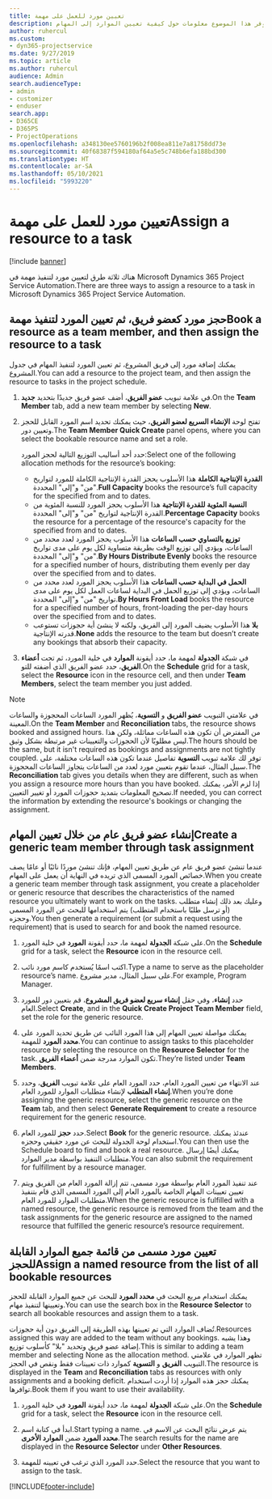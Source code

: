 ```yaml
---
title: تعيين مورد للعمل على مهمة
description: يوفر هذا الموضوع معلومات حول كيفية تعيين الموارد إلى المهام.
author: ruhercul
ms.custom:
- dyn365-projectservice
ms.date: 9/27/2019
ms.topic: article
ms.author: ruhercul
audience: Admin
search.audienceType:
- admin
- customizer
- enduser
search.app:
- D365CE
- D365PS
- ProjectOperations
ms.openlocfilehash: a348130ee5760196b2f008ea811e7a81758dd73e
ms.sourcegitcommit: 40f68387f594180af64a5e5c748b6efa188bd300
ms.translationtype: HT
ms.contentlocale: ar-SA
ms.lasthandoff: 05/10/2021
ms.locfileid: "5993220"
---
```

# <a name="assign-a-resource-to-a-task"></a><span data-ttu-id="ecf41-103">تعيين مورد للعمل على مهمة</span><span class="sxs-lookup"><span data-stu-id="ecf41-103">Assign a resource to a task</span></span>

[!include [banner](../includes/psa-now-project-operations.md)]

<span data-ttu-id="ecf41-104">هناك ثلاثة طرق لتعيين مورد لتنفيذ مهمة في Microsoft Dynamics 365 Project Service Automation.</span><span class="sxs-lookup"><span data-stu-id="ecf41-104">There are three ways to assign a resource to a task in Microsoft Dynamics 365 Project Service Automation.</span></span>

## <a name="book-a-resource-as-a-team-member-and-then-assign-the-resource-to-a-task"></a><span data-ttu-id="ecf41-105">حجز مورد كعضو فريق، ثم تعيين المورد لتنفيذ مهمة</span><span class="sxs-lookup"><span data-stu-id="ecf41-105">Book a resource as a team member, and then assign the resource to a task</span></span>

<span data-ttu-id="ecf41-106">يمكنك إضافة مورد إلى فريق المشروع، ثم تعيين المورد لتنفيذ المهام في جدول المشروع.</span><span class="sxs-lookup"><span data-stu-id="ecf41-106">You can add a resource to the project team, and then assign the resource to tasks in the project schedule.</span></span>

1. <span data-ttu-id="ecf41-107">في علامة تبويب **عضو الفريق**، أضف عضو فريق جديدًا بتحديد **جديد**.</span><span class="sxs-lookup"><span data-stu-id="ecf41-107">On the **Team Member** tab, add a new team member by selecting **New**.</span></span> 

2. <span data-ttu-id="ecf41-108">تفتح لوحة **الإنشاء السريع لعضو الفريق**، حيث يمكنك تحديد اسم المورد القابل للحجز وتعيين دور.</span><span class="sxs-lookup"><span data-stu-id="ecf41-108">The **Team Member Quick Create** panel opens, where you can select the bookable resource name and set a role.</span></span> 

    <span data-ttu-id="ecf41-109">حدد أحد أساليب التوزيع التالية لحجز المورد:</span><span class="sxs-lookup"><span data-stu-id="ecf41-109">Select one of the following allocation methods for the resource’s booking:</span></span>

    - <span data-ttu-id="ecf41-110">**القدرة الإنتاجية الكاملة** هذا الأسلوب يحجز القدرة الإنتاجية الكاملة للمورد لتواريخ "من" و"إلى" المحددة.</span><span class="sxs-lookup"><span data-stu-id="ecf41-110">**Full Capacity** books the resource’s full capacity for the specified from and to dates.</span></span>
    - <span data-ttu-id="ecf41-111">**النسبة المئوية للقدرة الإنتاجية‬** هذا الأسلوب يحجز المورد للنسبة المئوية من القدرة الإنتاجية لتواريخ "من" و"إلى" المحددة.</span><span class="sxs-lookup"><span data-stu-id="ecf41-111">**Percentage Capacity** books the resource for a percentage of the resource's capacity for the specified from and to dates.</span></span>
    - <span data-ttu-id="ecf41-112">**توزيع بالتساوي حسب الساعات‬‬** هذا الأسلوب يحجز المورد لعدد محدد من الساعات، ويؤدي إلى توزيع الوقت بطريقة متساوية لكل يوم على مدى تواريخ "من" و"إلى" المحددة.‬</span><span class="sxs-lookup"><span data-stu-id="ecf41-112">**By Hours Distribute Evenly** books the resource for a specified number of hours, distributing them evenly per day over the specified from and to dates.</span></span>
    - <span data-ttu-id="ecf41-113">**الحمل في البداية حسب الساعات‬** هذا الأسلوب يحجز المورد لعدد محدد من الساعات، ويؤدي إلى توزيع الحمل في البداية لساعات العمل لكل يوم على مدى تواريخ "من" و"إلى" المحددة.‬</span><span class="sxs-lookup"><span data-stu-id="ecf41-113">**By Hours Front Load** books the resource for a specified number of hours, front-loading the per-day hours over the specified from and to dates.</span></span>
    - <span data-ttu-id="ecf41-114">**بلا** هذا الأسلوب يضيف المورد إلى الفريق، ولكنه لا ينشئ أية حجوزات تستوعب قدرته الإنتاجية.</span><span class="sxs-lookup"><span data-stu-id="ecf41-114">**None** adds the resource to the team but doesn’t create any bookings that absorb their capacity.</span></span>

3. <span data-ttu-id="ecf41-115">في شبكة **الجدولة** لمهمة ما، حدد أيقونة **الموارد** في خلية المورد، ثم تحت **أعضاء الفريق**، حدد عضو الفريق الذي أضفته للتو.</span><span class="sxs-lookup"><span data-stu-id="ecf41-115">On the **Schedule** grid for a task, select the **Resource** icon in the resource cell, and then under **Team Members**, select the team member you just added.</span></span> 

> [!NOTE]
> <span data-ttu-id="ecf41-116">في علامتي التبويب **عضو الفريق** و **التسوية**، يُظهر المورد الساعات المحجوزة والساعات المعينة.</span><span class="sxs-lookup"><span data-stu-id="ecf41-116">On the **Team Member** and **Reconciliation** tabs, the resource shows booked and assigned hours.</span></span> <span data-ttu-id="ecf41-117">من المفترض أن تكون هذه الساعات مماثلة، ولكن هذا ليس مطلوبًا لأن الحجوزات والتعيينات غير مرتبطة بشكل وثيق.</span><span class="sxs-lookup"><span data-stu-id="ecf41-117">The hours should be the same, but it isn't required as bookings and assignments are not tightly coupled.</span></span> <span data-ttu-id="ecf41-118">توفر لك علامة تبويب **التسوية** تفاصيل عندما تكون هذه الساعات مختلفة، على سبيل المثال، عندما تقوم بتعيين مورد لعدد من الساعات يتجاوز الساعات المحجوزة.</span><span class="sxs-lookup"><span data-stu-id="ecf41-118">The **Reconciliation** tab gives you details when they are different, such as when you assign a resource more hours than you have booked.</span></span> <span data-ttu-id="ecf41-119">إذا لزم الأمر، يمكنك تصحيح المعلومات بتمديد حجوزات المورد أو تغيير التعيين.</span><span class="sxs-lookup"><span data-stu-id="ecf41-119">If needed, you can correct the information by extending the resource's bookings or changing the assignment.</span></span>

## <a name="create-a-generic-team-member-through-task-assignment"></a><span data-ttu-id="ecf41-120">إنشاء عضو فريق عام من خلال تعيين المهام</span><span class="sxs-lookup"><span data-stu-id="ecf41-120">Create a generic team member through task assignment</span></span>

<span data-ttu-id="ecf41-121">عندما تنشئ عضو فريق عام عن طريق تعيين المهام، فإنك تنشئ موردًا نائبًا أو عامًا يصف خصائص المورد المسمى الذي تريده في النهاية أن يعمل على المهام.</span><span class="sxs-lookup"><span data-stu-id="ecf41-121">When you create a generic team member through task assignment, you create a placeholder or generic resource that describes the characteristics of the named resource you ultimately want to work on the tasks.</span></span> <span data-ttu-id="ecf41-122">وعليك بعد ذلك إنشاء متطلب (أو ترسل طلبًا باستخدام المتطلب) يتم استخدامها للبحث عن المورد المسمى وحجزه.</span><span class="sxs-lookup"><span data-stu-id="ecf41-122">You then generate a requirement (or submit a request using the requirement) that is used to search for and book the named resource.</span></span>

1. <span data-ttu-id="ecf41-123">على شبكة **الجدولة** لمهمة ما، حدد أيقونة **المورد** في خلية المورد.</span><span class="sxs-lookup"><span data-stu-id="ecf41-123">On the **Schedule** grid for a task, select the **Resource** icon in the resource cell.</span></span>

2. <span data-ttu-id="ecf41-124">اكتب اسمًا يُستخدم كاسم مورد نائب.</span><span class="sxs-lookup"><span data-stu-id="ecf41-124">Type a name to serve as the placeholder resource’s name.</span></span> <span data-ttu-id="ecf41-125">على سبيل المثال، مدير مشروع.</span><span class="sxs-lookup"><span data-stu-id="ecf41-125">For example, Program Manager.</span></span>

3. <span data-ttu-id="ecf41-126">حدد **إنشاء**، وفي حقل **إنشاء سريع لعضو فريق المشروع**، قم بتعيين دور للمورد العام.</span><span class="sxs-lookup"><span data-stu-id="ecf41-126">Select **Create**, and in the **Quick Create Project Team Member** field, set the role for the generic resource.</span></span>

4. <span data-ttu-id="ecf41-127">يمكنك مواصلة تعيين المهام إلى هذا المورد النائب عن طريق تحديد المورد على **محدد المورد** للمهمة.</span><span class="sxs-lookup"><span data-stu-id="ecf41-127">You can continue to assign tasks to this placeholder resource by selecting the resource on the **Resource Selector** for the task.</span></span> <span data-ttu-id="ecf41-128">تكون الموارد مدرجة ضمن **أعضاء الفريق**.</span><span class="sxs-lookup"><span data-stu-id="ecf41-128">They’re listed under **Team Members**.</span></span>

5. <span data-ttu-id="ecf41-129">عند الانتهاء من تعيين المورد العام، حدد المورد العام على علامة تبويب **الفريق**، وحدد **إنشاء المتطلب** لإنشاء متطلبات الموارد للمورد العام.</span><span class="sxs-lookup"><span data-stu-id="ecf41-129">When you’re done assigning the generic resource, select the generic resource on the **Team** tab, and then select **Generate Requirement** to create a resource requirement for the generic resource.</span></span>

6. <span data-ttu-id="ecf41-130">حدد **حجز** للمورد العام.</span><span class="sxs-lookup"><span data-stu-id="ecf41-130">Select **Book** for the generic resource.</span></span> <span data-ttu-id="ecf41-131">عندئذ يمكنك استخدام لوحة الجدولة للبحث عن مورد حقيقي وحجزه.</span><span class="sxs-lookup"><span data-stu-id="ecf41-131">You can then use the Schedule board to find and book a real resource.</span></span> <span data-ttu-id="ecf41-132">يمكنك أيضًا إرسال متطلبات التنفيذ بواسطة مدير الموارد.</span><span class="sxs-lookup"><span data-stu-id="ecf41-132">You can also submit the requirement for fulfillment by a resource manager.</span></span>

7. <span data-ttu-id="ecf41-133">عند تنفيذ المورد العام بواسطة مورد مسمى، تتم إزالة المورد العام من الفريق ويتم تعيين تعيينات المهام الخاصة بالمورد العام إلى المورد المسمى الذي قام بتنفيذ متطلبات الموارد للمورد العام.</span><span class="sxs-lookup"><span data-stu-id="ecf41-133">When the generic resource is fulfilled with a named resource, the generic resource is removed from the team and the task assignments for the generic resource are assigned to the named resource that fulfilled the generic resource’s resource requirement.</span></span>

## <a name="assign-a-named-resource-from-the-list-of-all-bookable-resources"></a><span data-ttu-id="ecf41-134">تعيين مورد مسمى من قائمة جميع الموارد القابلة للحجز</span><span class="sxs-lookup"><span data-stu-id="ecf41-134">Assign a named resource from the list of all bookable resources</span></span>

<span data-ttu-id="ecf41-135">يمكنك استخدام مربع البحث في **محدد المورد** للبحث عن جميع الموارد القابلة للحجز وتعيينها لتنفيذ مهام.</span><span class="sxs-lookup"><span data-stu-id="ecf41-135">You can use the search box in the **Resource Selector** to search all bookable resources and assign them to a task.</span></span>

<span data-ttu-id="ecf41-136">تُضاف الموارد التي تم تعيينها بهذه الطريقة إلى الفريق دون أية حجوزات.</span><span class="sxs-lookup"><span data-stu-id="ecf41-136">Resources assigned this way are added to the team without any bookings.</span></span> <span data-ttu-id="ecf41-137">وهذا يشبه إضافة عضو فريق وتحديد "بلا" كأسلوب توزيع.</span><span class="sxs-lookup"><span data-stu-id="ecf41-137">This is similar to adding a team member and selecting None as the allocation method.</span></span> <span data-ttu-id="ecf41-138">تظهر الموارد في علامتي التبويب **الفريق** و **التسوية** كموارد ذات تعيينات فقط ونقص في الحجز.</span><span class="sxs-lookup"><span data-stu-id="ecf41-138">The resource is displayed in the **Team** and **Reconciliation** tabs as resources with only assignments and a booking deficit.</span></span> <span data-ttu-id="ecf41-139">يمكنك حجز هذه الموارد إذا أردت استخدام توافرها.</span><span class="sxs-lookup"><span data-stu-id="ecf41-139">Book them if you want to use their availability.</span></span>

1. <span data-ttu-id="ecf41-140">على شبكة **الجدولة** لمهمة ما، حدد أيقونة **المورد** في خلية المورد.</span><span class="sxs-lookup"><span data-stu-id="ecf41-140">On the **Schedule** grid for a task, select the **Resource** icon in the resource cell.</span></span>

2. <span data-ttu-id="ecf41-141">ابدأ في كتابة اسم.</span><span class="sxs-lookup"><span data-stu-id="ecf41-141">Start typing a name.</span></span> <span data-ttu-id="ecf41-142">يتم عرض نتائج البحث عن الاسم في **محدد المورد** ضمن **الموارد الأخرى**.</span><span class="sxs-lookup"><span data-stu-id="ecf41-142">The search results for the name are displayed in the **Resource Selector** under **Other Resources**.</span></span>

3. <span data-ttu-id="ecf41-143">حدد المورد الذي ترغب في تعيينه للمهمة.</span><span class="sxs-lookup"><span data-stu-id="ecf41-143">Select the resource that you want to assign to the task.</span></span>



[!INCLUDE[footer-include](../includes/footer-banner.md)]